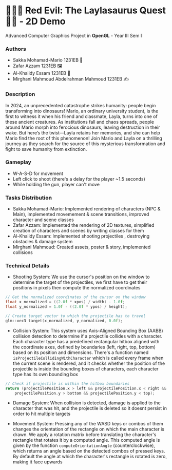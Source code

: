 # 👩🏻‍🦰 Red Evil: The Laylasaurus Quest 🦖🧕 - 2D Demo
Advanced Computer Graphics Project in **OpenGL** - Year III Sem I

### Authors 
- Sakka Mohamad-Mario 1231EB 🚶
- Zafar Azzam 1231EB 🖼
- Al-Khalidy Essam 1231EB :gun:
- Mirghani Mahmoud Abdelrahman Mahmoud 1231EB ✍ 

### Description
In 2024, an unprecedented catastrophe strikes humanity: people begin transforming into dinosaurs! Mario, an ordinary university student, is the first to witness it when his friend and classmate, Layla, turns into one of these ancient creatures. As institutions fall and chaos spreads, people around Mario morph into ferocious dinosaurs, leaving destruction in their wake. But here’s the twist—Layla retains her memories, and she can help Mario find the root of this phenomenon! Join Mario and Layla on a thrilling journey as they search for the source of this mysterious transformation and fight to save humanity from extinction.

### Gameplay

- W-A-S-D for movement
- Left click to shoot (there's a delay for the player ~1.5 seconds)
- While holding the gun, player can't move

### Tasks Distribution

- Sakka Mohamad-Mario: Implemented rendering of characters (NPC & Main), implemented movemement & scene transitions, improved character and scene classes
- Zafar Azzam: Implemented the rendering of 2D textures, simplified creation of characters and scenes by writing classes for them
- Al-Khalidy Essam: Implemented shooting projectiles , destroying obstacles & damage system
- Mirghani Mahmoud: Created assets, poster & story, implemented collisions

### Technical Details

- Shooting System: We use the cursor's position on the window to determine the target of the projectiles, we first have to get their positions in pixels then compute the normalized coordinates

```cpp
// Get the normalized coordinates of the cursor on the window
float x_normalized = ((2.0f * xpos) / width) - 1.0f;
float y_normalized = 1.0f - ((2.0f * ypos) / height);

// Create target vector to which the projectile has to travel
glm::vec3 target(x_normalized, y_normalized, 0.0f);
```

- Collision System: This system uses Axis-Aligned Bounding Box (AABB) collision detection to determine if a projectile collides with a character. Each character type has a predefined rectangular hitbox aligned with the coordinate axes, defined by boundaries (left, right, top, bottom) based on its position and dimensions. There's a function named `isProjectileCollidingWithCharacter` which is called every frame when the current scene is rendered, and it checks whether the position of the projectile is inside the bounding boxes of characters, each character type has its own bounding box

```cpp
// Check if projectile is within the hitbox boundaries
return (projectilePosition.x > left && projectilePosition.x < right &&
    projectilePosition.y > bottom && projectilePosition.y < top);
```

- Damage System: When collision is detected, damage is applied to the character that was hit, and the projectile is deleted so it doesnt persist in order to hit multiple targets

- Movement System: Pressing any of the WASD keys or combos of them changes the orientation of the rectangle on which the main character is drawn. We apply a rotation matrix before translating the character's rectangle that rotates it by a computed angle. This computed angle is given by the function `computeOrientationAngle` (counterclockwise), which returns an angle based on the detected combos of pressed keys. By default the angle at which the character's rectangle is rotated is zero, making it face upwards

